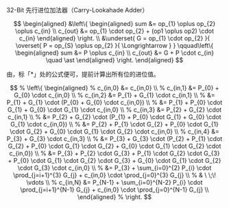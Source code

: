 32-Bit 先行进位加法器（Carry-Lookahade Adder）

$$
\begin{aligned}
    &\left\{ \begin{aligned}
        sum &= op_{1} \oplus op_{2} \oplus c_{in} \\
        c_{out} &= op_{1} \cdot op_{2} + (op1 \oplus op2) \cdot c_{in}
    \end{aligned} \right. \\
    &\underset{
        G = op_{1} \cdot op_{2}
    }{
        \overset{
            P = op_{S} \oplus op_{2}
        }{
            \Longrightarrow
        }
    } \qquad\left\{ \begin{aligned}
        sum &= P \oplus c_{in} \\
        c_{out} &= G + P \cdot c_{in} \quad \ast
    \end{aligned} \right.
\end{aligned}
$$

由，标「*」处的公式便可，提前计算出所有位的进位值。

$$
% \left\{ 
\begin{aligned}
    % c_{in,0} &= c_{in,0} \\
    % c_{in,1} &= P_{0} + G_{0} \cdot c_{in,0} \\
    % c_{in,2} &= P_{1} + G_{1} \cdot c_{in,1} \\
    %          &= P_{1} + G_{1} \cdot (P_{0} + G_{0} \cdot c_{in,0}) \\
    %          &= P_{1} + P_{0} \cdot G_{1} + G_{0} \cdot G_{1} \cdot c_{in,0} \\
    % c_{in,3} &= P_{2} + G_{2} \cdot c_{in,1} \\
    %          &= P_{2} + G_{2} \cdot (P_{1} + P_{0} \cdot G_{1} + G_{0} \cdot G_{1} \cdot c_{in,0}) \\
    %          &= P_{2} + P_{1} \cdot G_{2} + P_{0} \cdot G_{1} \cdot G_{2} + G_{0} \cdot G_{1} \cdot G_{2} \cdot c_{in,0} \\
    % c_{in,4} &= P_{3} + G_{3} \cdot c_{in,3} \\
    %          &= P_{3} + G_{3} \cdot (P_{2} + P_{1} \cdot G_{2} + P_{0} \cdot G_{1} \cdot G_{2} + G_{0} \cdot G_{1} \cdot G_{2} \cdot c_{in,0}) \\
    %          &= P_{3} + P_{2} \cdot G_{3} + P_{1} \cdot G_{2} \cdot G_{3} + P_{0} \cdot G_{1} \cdot G_{2} \cdot G_{3} + G_{0} \cdot G_{1} \cdot G_{2} \cdot G_{3} \cdot c_{in,0} \\
    %          &= P_{3} + \sum_{i=0}^{2} P_{i} \cdot \prod_{j=i+1}^{3} G_{j} + c_{in,0} \cdot \prod_{j=0}^{3} G_{j} \\
    % & \ \;\! \vdots \\
    % c_{in,N} &= P_{N-1} + \sum_{i=0}^{N-2} P_{i} \cdot \prod_{j=i+1}^{N-1} G_{j} + c_{in,0} \cdot \prod_{j=0}^{N-1} G_{j} \\
\end{aligned} 
% \right.
$$